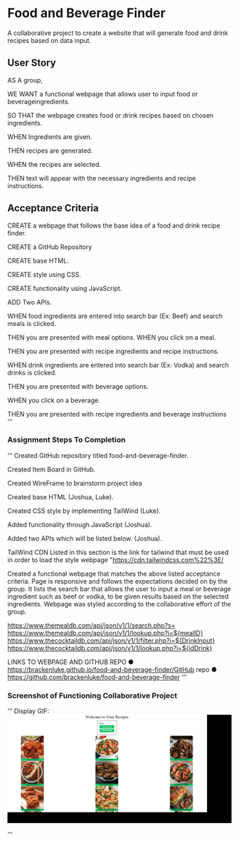 #  Food and Beverage Finder
A collaborative project to create a website that will generate food and drink recipes based on data input.

## User Story

AS A group,

WE WANT a functional webpage that allows user to input food or beverageingredients.

SO THAT the webpage creates food or drink recipes based on chosen ingredients.

WHEN Ingredients are given.

THEN recipes are generated.

WHEN the recipes are selected.

THEN text will appear with the necessary ingredients and recipe instructions.


## Acceptance Criteria

CREATE a webpage that follows the base idea of a food and drink recipe finder.

CREATE a GitHub Repository

CREATE base HTML.

CREATE style using CSS.

CREATE functionality using JavaScript.

ADD Two APIs.

WHEN food ingredients are entered into search bar (Ex: Beef) and search meals is clicked.

THEN you are presented with meal options.
WHEN you click on a meal.

THEN you are presented with recipe ingredients and recipe instructions.

WHEN drink ingredients are entered into search bar (Ex: Vodka) and search drinks is clicked.

THEN you are presented with beverage options.

WHEN you click on a beverage.

THEN you are presented with recipe ingredients and beverage instructions
‘’’

### Assignment Steps To Completion
‘’’
Created GitHub repository titled food-and-beverage-finder.

Created Item Board in GitHub.

Created WireFrame to brainstorm project idea

Created base HTML (Joshua, Luke).

Created CSS style by implementing TailWind (Luke).

Added functionality through JavaScript (Joshua).

Added two APIs which will be listed below. (Joshua).

TailWind CDN
Listed in this section is the link for tailwind that must be used in order to load the style webpage
"https://cdn.tailwindcss.com%22%3E/

Created a functional webpage that matches the above listed acceptance criteria. Page is responsive and follows the expectations decided on by the group. It lists the search bar that allows the user to input a meal or beverage ingredient such as beef or vodka, to be given results based on the selected ingredients. Webpage was styled according to the collaborative effort of the group.

https://www.themealdb.com/api/json/v1/1/search.php?s=
https://www.themealdb.com/api/json/v1/1/lookup.php?i=${mealID}
https://www.thecocktaildb.com/api/json/v1/1/filter.php?i=${DrinkInput}
https://www.thecocktaildb.com/api/json/v1/1/lookup.php?i=${idDrink}

LINKS TO WEBPAGE AND GITHUB REPO
●	https://brackenluke.github.io/food-and-beverage-finder/GitHub repo
●	https://github.com/brackenluke/food-and-beverage-finder
‘’’

### Screenshot of Functioning Collaborative Project
‘’’
Display GIF: ![Screenshot showing images of webpage](./assets/webpage-GIF/README_GIF.gif "Webpage GIF")

‘’’
